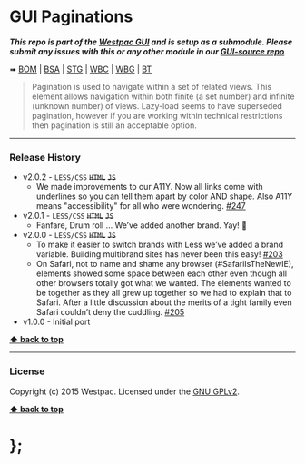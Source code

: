GUI Paginations
===============

***This repo is part of the [Westpac GUI](http://gel.westpacgroup.com.au/GUI/) and is setup as a submodule. Please submit any issues with this or any other
module in our [GUI-source repo](https://github.com/WestpacCXTeam/GUI-source/issues)***

➠
[BOM](http://westpaccxteam.github.io/GUI-paginations/tests/BOM/) |
[BSA](http://westpaccxteam.github.io/GUI-paginations/tests/BSA/) |
[STG](http://westpaccxteam.github.io/GUI-paginations/tests/STG/) |
[WBC](http://westpaccxteam.github.io/GUI-paginations/tests/WBC/) |
[WBG](http://westpaccxteam.github.io/GUI-paginations/tests/WBG/) |
[BT](http://westpaccxteam.github.io/GUI-paginations/tests/BT/)

> Pagination is used to navigate within a set of related views. This element allows navigation within both finite (a set number) and infinite (unknown number)
> of views. Lazy-load seems to have superseded pagination, however if you are working within technical restrictions then pagination is still an acceptable
> option.

----------------------------------------------------------------------------------------------------------------------------------------------------------------


### Release History

* v2.0.2 - `LESS/CSS` ~~`HTML`~~ ~~`JS`~~
	* We made improvements to our A11Y. Now all links come with underlines so you can tell them apart by color AND shape. Also A11Y means "accessibility" for all
		who were wondering.
		[#247](https://github.com/WestpacCXTeam/GUI-source/issues/247)
* v2.0.1 - `LESS/CSS` ~~`HTML`~~ ~~`JS`~~
	* Fanfare, Drum roll … We’ve added another brand. Yay! :clap:
* v2.0.0 - `LESS/CSS` ~~`HTML`~~ ~~`JS`~~
	* To make it easier to switch brands with Less we’ve added a brand variable. Building multibrand sites has never been this easy!
		[#203](https://github.com/WestpacCXTeam/GUI-source/issues/203)
	* On Safari, not to name and shame any browser (#SafariIsTheNewIE), elements showed some space between each other even though all other browsers totally got
		what we wanted. The elements wanted to be together as they all grew up together so we had to explain that to Safari. After a little discussion about
		the merits of a tight family even Safari couldn’t deny the cuddling.
		[#205](https://github.com/WestpacCXTeam/GUI-source/issues/205)
* v1.0.0 - Initial port

**[⬆ back to top](#content)**


----------------------------------------------------------------------------------------------------------------------------------------------------------------


### License

Copyright (c) 2015 Westpac. Licensed under the [GNU GPLv2](https://raw.githubusercontent.com/WestpacCXTeam/GUI-paginations/master/LICENSE).

**[⬆ back to top](#content)**

# };